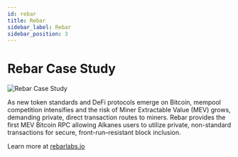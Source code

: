 ```yaml
---
id: rebar
title: Rebar
sidebar_label: Rebar
sidebar_position: 3
---
```


# Rebar Case Study

<div style={{ marginTop: '40px', marginBottom: '2rem' }}>
  <img 
    src="/img/rebar.png"
    alt="Rebar Case Study"
    style={{
      width: '100%',
      height: '300px',
      objectFit: 'cover',
      borderRadius: '8px'
    }}
  />
</div>

As new token standards and DeFi protocols emerge on Bitcoin, mempool competition intensifies and the risk of Miner Extractable Value (MEV) grows, demanding private, direct transaction routes to miners. Rebar provides the first MEV Bitcoin RPC allowing Alkanes users to utilize private, non-standard transactions for secure, front-run–resistant block inclusion.

Learn more at [rebarlabs.io](https://rebarlabs.io/)
